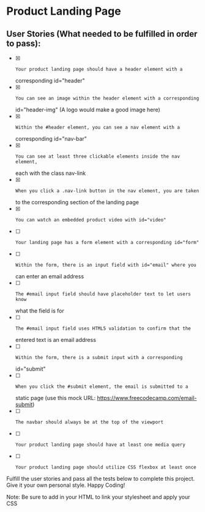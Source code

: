 # Product Landing Page

## User Stories (What needed to be fulfilled in order to pass):


- [x]     Your product landing page should have a header element with a
  corresponding id="header"
- [x]     You can see an image within the header element with a corresponding
  id="header-img" (A logo would make a good image here)
- [x]     Within the #header element, you can see a nav element with a
  corresponding id="nav-bar"
- [x]     You can see at least three clickable elements inside the nav element,
  each with the class nav-link
- [x]     When you click a .nav-link button in the nav element, you are taken
  to the corresponding section of the landing page
- [x]     You can watch an embedded product video with id="video"
- [ ]     Your landing page has a form element with a corresponding id="form"
- [ ]     Within the form, there is an input field with id="email" where you
  can enter an email address
- [ ]     The #email input field should have placeholder text to let users know
  what the field is for
- [ ]     The #email input field uses HTML5 validation to confirm that the
  entered text is an email address
- [ ]     Within the form, there is a submit input with a corresponding
  id="submit"
- [ ]     When you click the #submit element, the email is submitted to a
  static page (use this mock URL: https://www.freecodecamp.com/email-submit)
- [ ]     The navbar should always be at the top of the viewport
- [ ]     Your product landing page should have at least one media query
- [ ]     Your product landing page should utilize CSS flexbox at least once

Fulfill the user stories and pass all the tests below to complete this project. Give it your own personal style. Happy Coding!

Note: Be sure to add <link rel="stylesheet" href="styles.css"> in your HTML to link your stylesheet and apply your CSS
